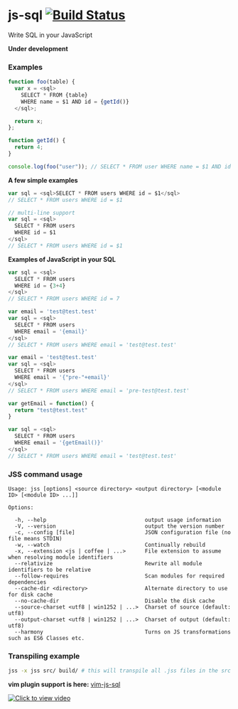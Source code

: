 js-sql [![Build Status](https://travis-ci.org/lalitkapoor/js-sql.png?branch=master)](https://travis-ci.org/lalitkapoor/js-sql)
======

Write SQL in your JavaScript

**Under development**

### Examples

```javascript
function foo(table) {
  var x = <sql>
    SELECT * FROM {table}
    WHERE name = $1 AND id = {getId()}
  </sql>;

  return x;
};

function getId() {
  return 4;
}

console.log(foo("user")); // SELECT * FROM user WHERE name = $1 AND id = 4
```

**A few simple examples**

```javascript
var sql = <sql>SELECT * FROM users WHERE id = $1</sql>
// SELECT * FROM users WHERE id = $1
```

```javascript
// multi-line support
var sql = <sql>
  SELECT * FROM users
  WHERE id = $1
</sql>
// SELECT * FROM users WHERE id = $1
```

**Examples of JavaScript in your SQL**

```javascript
var sql = <sql>
  SELECT * FROM users
  WHERE id = {3+4}
</sql>
// SELECT * FROM users WHERE id = 7
```

```javascript
var email = 'test@test.test'
var sql = <sql>
  SELECT * FROM users
  WHERE email = '{email}'
</sql>
// SELECT * FROM users WHERE email = 'test@test.test'
```

```javascript
var email = 'test@test.test'
var sql = <sql>
  SELECT * FROM users
  WHERE email = '{"pre-"+email}'
</sql>
// SELECT * FROM users WHERE email = 'pre-test@test.test'
```

```javascript
var getEmail = function() {
  return "test@test.test"
}

var sql = <sql>
  SELECT * FROM users
  WHERE email = '{getEmail()}'
</sql>
// SELECT * FROM users WHERE email = 'test@test.test'
```

### JSS command usage

```
Usage: jss [options] <source directory> <output directory> [<module ID> [<module ID> ...]]

Options:

  -h, --help                               output usage information
  -V, --version                            output the version number
  -c, --config [file]                      JSON configuration file (no file means STDIN)
  -w, --watch                              Continually rebuild
  -x, --extension <js | coffee | ...>      File extension to assume when resolving module identifiers
  --relativize                             Rewrite all module identifiers to be relative
  --follow-requires                        Scan modules for required dependencies
  --cache-dir <directory>                  Alternate directory to use for disk cache
  --no-cache-dir                           Disable the disk cache
  --source-charset <utf8 | win1252 | ...>  Charset of source (default: utf8)
  --output-charset <utf8 | win1252 | ...>  Charset of output (default: utf8)
  --harmony                                Turns on JS transformations such as ES6 Classes etc.
```

### Transpiling example

```bash
jss -x jss src/ build/ # this will transpile all .jss files in the src directory into the build directory
```

**vim plugin support is here:** [vim-js-sql](https://github.com/lalitkapoor/vim-js-sql)

[![Click to view video](http://f.cl.ly/items/2K0c2c2n261Q061I120t/Screenshot%202014-04-27%2000.47.08.png)](https://www.youtube.com/watch?v=x9F9_Lt0Iuw)
